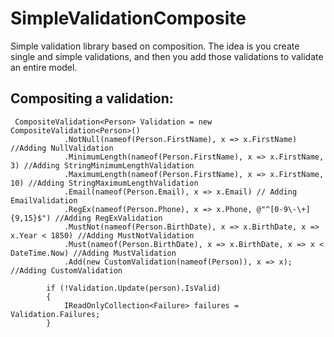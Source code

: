 # SimpleValidationComposite 
 Simple validation library based on composition. The idea is you create single and simple validations, and then you add those validations to validate an entire model. 
  

## Compositing a validation:

     CompositeValidation<Person> Validation = new CompositeValidation<Person>()
                .NotNull(nameof(Person.FirstName), x => x.FirstName) //Adding NullValidation
                .MinimumLength(nameof(Person.FirstName), x => x.FirstName, 3) //Adding StringMinimumLengthValidation
                .MaximumLength(nameof(Person.FirstName), x => x.FirstName, 10) //Adding StringMaximumLengthValidation
                .Email(nameof(Person.Email), x => x.Email) // Adding EmailValidation
                .RegEx(nameof(Person.Phone), x => x.Phone, @"^[0-9\-\+]{9,15}$") //Adding RegExValidation
                .MustNot(nameof(Person.BirthDate), x => x.BirthDate, x => x.Year < 1850) //Adding MustNotValidation
                .Must(nameof(Person.BirthDate), x => x.BirthDate, x => x < DateTime.Now) //Adding MustValidation
                .Add(new CustomValidation(nameof(Person)), x => x); //Adding CustomValidation

            if (!Validation.Update(person).IsValid)
            {
                IReadOnlyCollection<Failure> failures = Validation.Failures;
            }


